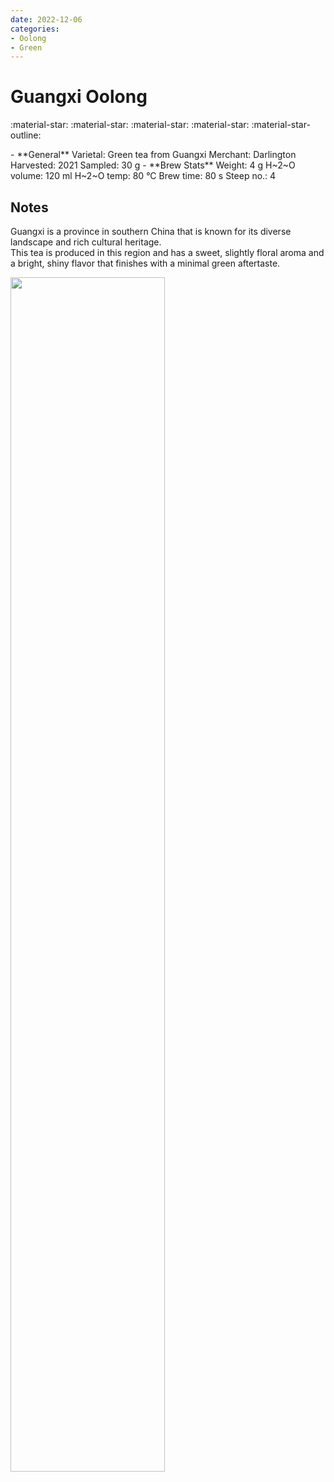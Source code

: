 ```yaml
---
date: 2022-12-06
categories:
- Oolong
- Green
---
```

# Guangxi Oolong

:material-star: :material-star: :material-star: :material-star: :material-star-outline:

<div class="grid cards" markdown>
- **General**  
Varietal: Green tea from Guangxi      
Merchant:   Darlington    
Harvested: 2021  
Sampled: 30 g
- **Brew Stats**  
Weight: 4 g  
H~2~O volume: 120 ml  
H~2~O temp: 80 °C   
Brew time: 80 s  
Steep no.: 4
</div>

## Notes

Guangxi is a province in southern China that is known for its diverse landscape and rich cultural heritage.  
This tea is produced in this region and has a sweet, slightly floral aroma and a bright, shiny flavor that finishes with a minimal green aftertaste.  

<img src="/img/wheel/guangxi.svg" width="70%"></img>

<div style="visibility: hidden">
................................................................................................................................................................................................
</div>


